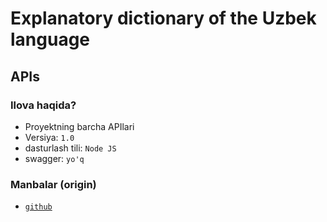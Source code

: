 # Explanatory dictionary of the Uzbek language

## APIs

### Ilova haqida?

- Proyektning barcha APIlari
- Versiya: `1.0`
- dasturlash tili: `Node JS`
- swagger: `yo'q`

### Manbalar (origin)

- [`github`](https://github.com/jarkurghan/otil-api/)
